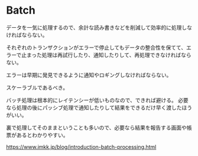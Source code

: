 # Batch

データを一気に処理するので、余計な読み書きなどを削減して効率的に処理しなければならない。

それぞれのトランザクションがエラーで停止してもデータの整合性を保てて、エラーで止まった処理は再試行したり、通知したりして、再処理できなければならない。

エラーは早期に発見できるように通知やロギングしなければならない。

スケーラブルであるべき。

バッチ処理は根本的にレイテンシーが低いものなので、できれば避ける。
必要なら処理の後にパッシブ処理で通知したりして結果をできるだけ早く渡したほうがいい。

裏で処理してそのままということも多いので、必要なら結果を報告する画面や帳票があるとわかりやすい。

https://www.imkk.jp/blog/introduction-batch-processing.html
